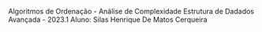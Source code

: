Algoritmos de Ordenação - Análise de Complexidade
Estrutura de Dadados Avançada - 2023.1
Aluno: Silas Henrique De Matos Cerqueira
